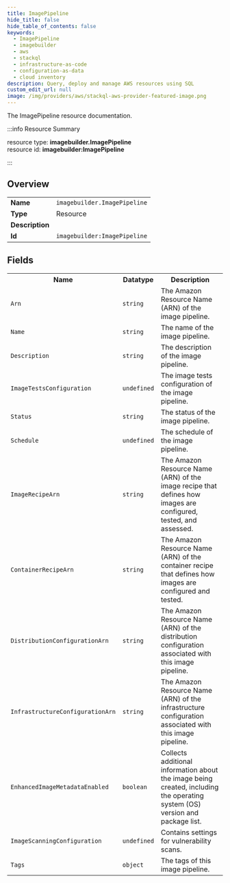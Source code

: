```yaml
---
title: ImagePipeline
hide_title: false
hide_table_of_contents: false
keywords:
  - ImagePipeline
  - imagebuilder
  - aws
  - stackql
  - infrastructure-as-code
  - configuration-as-data
  - cloud inventory
description: Query, deploy and manage AWS resources using SQL
custom_edit_url: null
image: /img/providers/aws/stackql-aws-provider-featured-image.png
---
```

The ImagePipeline resource documentation.

:::info Resource Summary

<div class="row">
<div class="providerDocColumn">
<span>resource type:&nbsp;<b>imagebuilder.ImagePipeline</b></span><br />
<span>resource id:&nbsp;<b>imagebuilder:ImagePipeline</b></span><br />
</div>
</div>

:::

## Overview
<table><tbody>
<tr><td><b>Name</b></td><td><code>imagebuilder.ImagePipeline</code></td></tr>
<tr><td><b>Type</b></td><td>Resource</td></tr>
<tr><td><b>Description</b></td><td></td></tr>
<tr><td><b>Id</b></td><td><code>imagebuilder:ImagePipeline</code></td></tr>
</tbody></table>

## Fields
<table><tbody>
<tr><th>Name</th><th>Datatype</th><th>Description</th></tr>
<tr><td><code>Arn</code></td><td><code>string</code></td><td>The Amazon Resource Name (ARN) of the image pipeline.</td></tr><tr><td><code>Name</code></td><td><code>string</code></td><td>The name of the image pipeline.</td></tr><tr><td><code>Description</code></td><td><code>string</code></td><td>The description of the image pipeline.</td></tr><tr><td><code>ImageTestsConfiguration</code></td><td><code>undefined</code></td><td>The image tests configuration of the image pipeline.</td></tr><tr><td><code>Status</code></td><td><code>string</code></td><td>The status of the image pipeline.</td></tr><tr><td><code>Schedule</code></td><td><code>undefined</code></td><td>The schedule of the image pipeline.</td></tr><tr><td><code>ImageRecipeArn</code></td><td><code>string</code></td><td>The Amazon Resource Name (ARN) of the image recipe that defines how images are configured, tested, and assessed.</td></tr><tr><td><code>ContainerRecipeArn</code></td><td><code>string</code></td><td>The Amazon Resource Name (ARN) of the container recipe that defines how images are configured and tested.</td></tr><tr><td><code>DistributionConfigurationArn</code></td><td><code>string</code></td><td>The Amazon Resource Name (ARN) of the distribution configuration associated with this image pipeline.</td></tr><tr><td><code>InfrastructureConfigurationArn</code></td><td><code>string</code></td><td>The Amazon Resource Name (ARN) of the infrastructure configuration associated with this image pipeline.</td></tr><tr><td><code>EnhancedImageMetadataEnabled</code></td><td><code>boolean</code></td><td>Collects additional information about the image being created, including the operating system (OS) version and package list.</td></tr><tr><td><code>ImageScanningConfiguration</code></td><td><code>undefined</code></td><td>Contains settings for vulnerability scans.</td></tr><tr><td><code>Tags</code></td><td><code>object</code></td><td>The tags of this image pipeline.</td></tr>
</tbody></table>